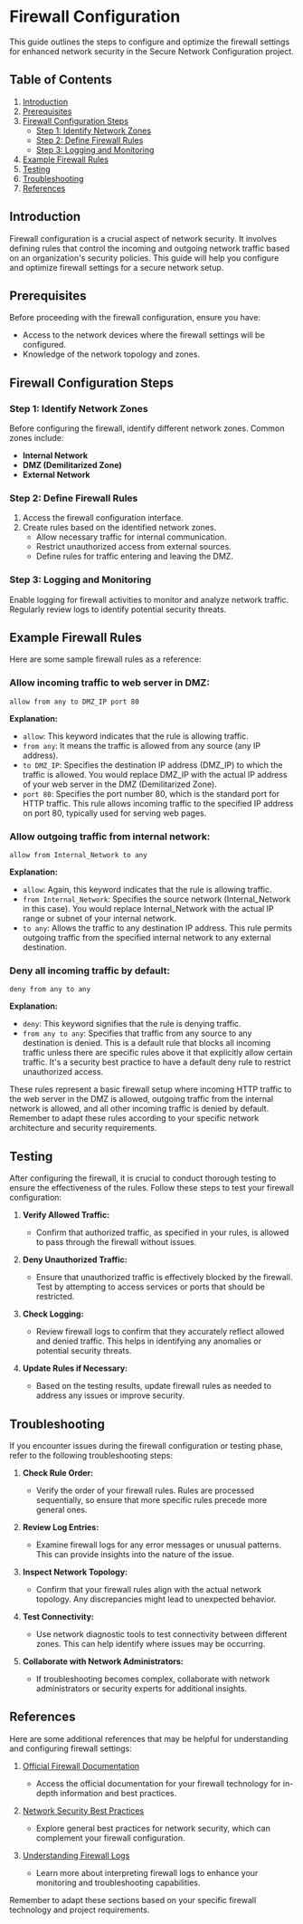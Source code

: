 # Firewall Configuration

This guide outlines the steps to configure and optimize the firewall settings for enhanced network security in the Secure Network Configuration project.

## Table of Contents
1. [Introduction](#introduction)
2. [Prerequisites](#prerequisites)
3. [Firewall Configuration Steps](#firewall-configuration-steps)
   - [Step 1: Identify Network Zones](#step-1-identify-network-zones)
   - [Step 2: Define Firewall Rules](#step-2-define-firewall-rules)
   - [Step 3: Logging and Monitoring](#step-3-logging-and-monitoring)
4. [Example Firewall Rules](#example-firewall-rules)
5. [Testing](#testing)
6. [Troubleshooting](#troubleshooting)
7. [References](#references)

## Introduction

Firewall configuration is a crucial aspect of network security. It involves defining rules that control the incoming and outgoing network traffic based on an organization's security policies. This guide will help you configure and optimize firewall settings for a secure network setup.

## Prerequisites

Before proceeding with the firewall configuration, ensure you have:

- Access to the network devices where the firewall settings will be configured.
- Knowledge of the network topology and zones.

## Firewall Configuration Steps

### Step 1: Identify Network Zones

Before configuring the firewall, identify different network zones. Common zones include:

- **Internal Network**
- **DMZ (Demilitarized Zone)**
- **External Network**

### Step 2: Define Firewall Rules

1. Access the firewall configuration interface.
2. Create rules based on the identified network zones.
   - Allow necessary traffic for internal communication.
   - Restrict unauthorized access from external sources.
   - Define rules for traffic entering and leaving the DMZ.

### Step 3: Logging and Monitoring

Enable logging for firewall activities to monitor and analyze network traffic. Regularly review logs to identify potential security threats.

## Example Firewall Rules

Here are some sample firewall rules as a reference:

### Allow incoming traffic to web server in DMZ:

```plaintext
allow from any to DMZ_IP port 80
```

**Explanation:**
- `allow`: This keyword indicates that the rule is allowing traffic.
- `from any`: It means the traffic is allowed from any source (any IP address).
- `to DMZ_IP`: Specifies the destination IP address (DMZ_IP) to which the traffic is allowed. You would replace DMZ_IP with the actual IP address of your web server in the DMZ (Demilitarized Zone).
- `port 80`: Specifies the port number 80, which is the standard port for HTTP traffic. This rule allows incoming traffic to the specified IP address on port 80, typically used for serving web pages.

### Allow outgoing traffic from internal network:

```plaintext
allow from Internal_Network to any
```

**Explanation:**
- `allow`: Again, this keyword indicates that the rule is allowing traffic.
- `from Internal_Network`: Specifies the source network (Internal_Network in this case). You would replace Internal_Network with the actual IP range or subnet of your internal network.
- `to any`: Allows the traffic to any destination IP address. This rule permits outgoing traffic from the specified internal network to any external destination.

### Deny all incoming traffic by default:

```plaintext
deny from any to any
```

**Explanation:**
- `deny`: This keyword signifies that the rule is denying traffic.
- `from any to any`: Specifies that traffic from any source to any destination is denied. This is a default rule that blocks all incoming traffic unless there are specific rules above it that explicitly allow certain traffic. It's a security best practice to have a default deny rule to restrict unauthorized access.

These rules represent a basic firewall setup where incoming HTTP traffic to the web server in the DMZ is allowed, outgoing traffic from the internal network is allowed, and all other incoming traffic is denied by default. Remember to adapt these rules according to your specific network architecture and security requirements.

## Testing

After configuring the firewall, it is crucial to conduct thorough testing to ensure the effectiveness of the rules. Follow these steps to test your firewall configuration:

1. **Verify Allowed Traffic:**
   - Confirm that authorized traffic, as specified in your rules, is allowed to pass through the firewall without issues.

2. **Deny Unauthorized Traffic:**
   - Ensure that unauthorized traffic is effectively blocked by the firewall. Test by attempting to access services or ports that should be restricted.

3. **Check Logging:**
   - Review firewall logs to confirm that they accurately reflect allowed and denied traffic. This helps in identifying any anomalies or potential security threats.

4. **Update Rules if Necessary:**
   - Based on the testing results, update firewall rules as needed to address any issues or improve security.

## Troubleshooting

If you encounter issues during the firewall configuration or testing phase, refer to the following troubleshooting steps:

1. **Check Rule Order:**
   - Verify the order of your firewall rules. Rules are processed sequentially, so ensure that more specific rules precede more general ones.

2. **Review Log Entries:**
   - Examine firewall logs for any error messages or unusual patterns. This can provide insights into the nature of the issue.

3. **Inspect Network Topology:**
   - Confirm that your firewall rules align with the actual network topology. Any discrepancies might lead to unexpected behavior.

4. **Test Connectivity:**
   - Use network diagnostic tools to test connectivity between different zones. This can help identify where issues may be occurring.

5. **Collaborate with Network Administrators:**
   - If troubleshooting becomes complex, collaborate with network administrators or security experts for additional insights.

## References

Here are some additional references that may be helpful for understanding and configuring firewall settings:

1. [Official Firewall Documentation](https://firewall-vendor.com/documentation)
   - Access the official documentation for your firewall technology for in-depth information and best practices.

2. [Network Security Best Practices](https://www.securitybestpractices.com)
   - Explore general best practices for network security, which can complement your firewall configuration.

3. [Understanding Firewall Logs](https://www.loganalysisguide.com/firewall-logs)
   - Learn more about interpreting firewall logs to enhance your monitoring and troubleshooting capabilities.

Remember to adapt these sections based on your specific firewall technology and project requirements.

